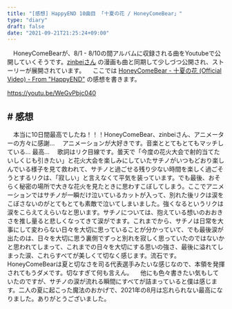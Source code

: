 ```yaml
---
title: "[感想] HappyEND 10曲目 「十夏の花 / HoneyComeBear」"
type: "diary"
draft: false
date: "2021-09-21T21:25:24+09:00"
---
```


　HoneyComeBearが、8/1 - 8/10の間アルバムに収録される曲をYoutubeで公開していくそうです。[zinbeiさん](https://twitter.com/tz036) の漫画も曲と同期して少しづつ公開され、ストーリーが展開されています。
　ここでは [HoneyComeBear - 十夏の花 (Official Video) - From "HappyEND"](https://youtu.be/WeGvPbjc040) の感想を書きます。

https://youtu.be/WeGvPbjc040

## # 感想
　本当に10日間最高でしたね！！！HoneyComeBear、zinbeiさん、アニメーターの方々に感謝... 
　アニメーションが大好きです。音楽ととてもとてもマッチしている... 最高...
　歌詞はリク目線です。曇天で「今度の花火大会で射的当てたいしくじも引きたい」と花火大会を楽しみにしていたサチノがいつもどおり楽しんでいる様子を見て救われて、サチノと過ごせる残り少ない時間を楽しく過ごそうとするリクは、「寂しい」と言えなくて平気を装っています。でも最後、おそらく秘密の場所で大きな花火を見たときに思わすこぼしてしまう。ここでアニメーションではサチノが一瞬だけ泣いているカットが入って、別れた後リクは涙をこぼさないのがとてもとても素敵で泣いてしまいました。強くなるというリクは涙をこらえてえらいなと思います。サチノについては、抱えている想いのおおきさを推し量ると悲しくなってきて涙がでます。これまでから、サチノは日常を大事にして変わらない日々を大切に思っていることが分かっていて、でも最後涙が出たのは、日々を大切に思う裏側でずっと別れを寂しく思っていたのではないかと思われてしまって、これまでの日々を大切にする思いの強さ、最後に溢れてしまった涙、これらすべてが美しくて切なく感じます。流石です。HoneyComeBearは夏と切なさを司る代表選手みたいな感じなので、本領を発揮されてもうダメです。切なすぎて何も言えん。
　他にも色々書きたい気もしていたのですが、サチノの涙が流れる瞬間にすべてが詰まっていると僕は感じます。二人の夏に起こった魔法のおかげで、2021年の8月は忘れられない最高になりました。ありがとうございました。
